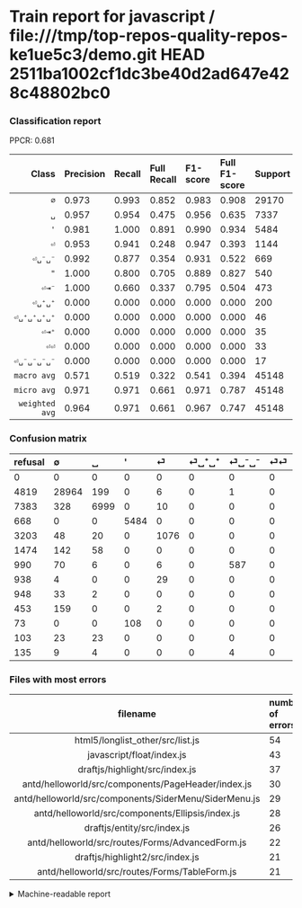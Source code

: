 # Train report for javascript / file:///tmp/top-repos-quality-repos-ke1ue5c3/demo.git HEAD 2511ba1002cf1dc3be40d2ad647e428c48802bc0

### Classification report

PPCR: 0.681

| Class | Precision | Recall | Full Recall | F1-score | Full F1-score | Support | Full Support | PPCR |
|------:|:----------|:-------|:------------|:---------|:---------|:--------|:-------------|:-----|
| `∅` | 0.973| 0.993| 0.852| 0.983| 0.908| 29170| 33989| 0.858 |
| `␣` | 0.957| 0.954| 0.475| 0.956| 0.635| 7337| 14720| 0.498 |
| `'` | 0.981| 1.000| 0.891| 0.990| 0.934| 5484| 6152| 0.891 |
| `⏎` | 0.953| 0.941| 0.248| 0.947| 0.393| 1144| 4347| 0.263 |
| `⏎␣⁻␣⁻` | 0.992| 0.877| 0.354| 0.931| 0.522| 669| 1659| 0.403 |
| `"` | 1.000| 0.800| 0.705| 0.889| 0.827| 540| 613| 0.881 |
| `⏎⇥⁻` | 1.000| 0.660| 0.337| 0.795| 0.504| 473| 926| 0.511 |
| `⏎␣⁺␣⁺` | 0.000| 0.000| 0.000| 0.000| 0.000| 200| 1674| 0.119 |
| `⏎␣⁺␣⁺␣⁺␣⁺` | 0.000| 0.000| 0.000| 0.000| 0.000| 46| 149| 0.309 |
| `⏎⇥⁺` | 0.000| 0.000| 0.000| 0.000| 0.000| 35| 983| 0.036 |
| `⏎⏎` | 0.000| 0.000| 0.000| 0.000| 0.000| 33| 971| 0.034 |
| `⏎␣⁻␣⁻␣⁻␣⁻` | 0.000| 0.000| 0.000| 0.000| 0.000| 17| 152| 0.112 |
| `macro avg` | 0.571| 0.519| 0.322| 0.541| 0.394| 45148| 66335| 0.681 |
| `micro avg` | 0.971| 0.971| 0.661| 0.971| 0.787| 45148| 66335| 0.681 |
| `weighted avg` | 0.964| 0.971| 0.661| 0.967| 0.747| 45148| 66335| 0.681 |

### Confusion matrix

|refusal|  ∅| ␣| '| ⏎| ⏎␣⁺␣⁺| ⏎␣⁻␣⁻| ⏎⏎| ⏎⇥⁺| ⏎⇥⁻| "| ⏎␣⁺␣⁺␣⁺␣⁺| ⏎␣⁻␣⁻␣⁻␣⁻| 
|:---|:---|:---|:---|:---|:---|:---|:---|:---|:---|:---|:---|:---|
|0 |0 |0 |0 |0 |0 |0 |0 |0 |0 |0 |0 |0 |
|4819 |28964 |199 |0 |6 |0 |1 |0 |0 |0 |0 |0 |0 |
|7383 |328 |6999 |0 |10 |0 |0 |0 |0 |0 |0 |0 |0 |
|668 |0 |0 |5484 |0 |0 |0 |0 |0 |0 |0 |0 |0 |
|3203 |48 |20 |0 |1076 |0 |0 |0 |0 |0 |0 |0 |0 |
|1474 |142 |58 |0 |0 |0 |0 |0 |0 |0 |0 |0 |0 |
|990 |70 |6 |0 |6 |0 |587 |0 |0 |0 |0 |0 |0 |
|938 |4 |0 |0 |29 |0 |0 |0 |0 |0 |0 |0 |0 |
|948 |33 |2 |0 |0 |0 |0 |0 |0 |0 |0 |0 |0 |
|453 |159 |0 |0 |2 |0 |0 |0 |0 |312 |0 |0 |0 |
|73 |0 |0 |108 |0 |0 |0 |0 |0 |0 |432 |0 |0 |
|103 |23 |23 |0 |0 |0 |0 |0 |0 |0 |0 |0 |0 |
|135 |9 |4 |0 |0 |0 |4 |0 |0 |0 |0 |0 |0 |

### Files with most errors

| filename | number of errors|
|:----:|:-----|
| html5/longlist_other/src/list.js | 54 |
| javascript/float/index.js | 43 |
| draftjs/highlight/src/index.js | 37 |
| antd/helloworld/src/components/PageHeader/index.js | 30 |
| antd/helloworld/src/components/SiderMenu/SiderMenu.js | 29 |
| antd/helloworld/src/components/Ellipsis/index.js | 28 |
| draftjs/entity/src/index.js | 26 |
| antd/helloworld/src/routes/Forms/AdvancedForm.js | 22 |
| draftjs/highlight2/src/index.js | 21 |
| antd/helloworld/src/routes/Forms/TableForm.js | 21 |

<details>
    <summary>Machine-readable report</summary>
```json
{
  "cl_report": {"\"": {"f1-score": 0.888888888888889, "precision": 1.0, "recall": 0.8, "support": 540}, "\u0027": {"f1-score": 0.9902491874322861, "precision": 0.98068669527897, "recall": 1.0, "support": 5484}, "macro avg": {"f1-score": 0.5408420562875461, "precision": 0.5712683491749931, "recall": 0.5187064970147535, "support": 45148}, "micro avg": {"f1-score": 0.9713387082484274, "precision": 0.9713387082484274, "recall": 0.9713387082484274, "support": 45148}, "weighted avg": {"f1-score": 0.967222727615119, "precision": 0.9643691049149389, "recall": 0.9713387082484274, "support": 45148}, "\u2205": {"f1-score": 0.982663273960984, "precision": 0.9725990597716588, "recall": 0.9929379499485773, "support": 29170}, "\u23ce": {"f1-score": 0.9467663880334359, "precision": 0.9530558015943312, "recall": 0.9405594405594405, "support": 1144}, "\u23ce\u21e5\u207a": {"f1-score": 0.0, "precision": 0.0, "recall": 0.0, "support": 35}, "\u23ce\u21e5\u207b": {"f1-score": 0.7949044585987262, "precision": 1.0, "recall": 0.6596194503171248, "support": 473}, "\u23ce\u23ce": {"f1-score": 0.0, "precision": 0.0, "recall": 0.0, "support": 33}, "\u23ce\u2423\u207a\u2423\u207a": {"f1-score": 0.0, "precision": 0.0, "recall": 0.0, "support": 200}, "\u23ce\u2423\u207a\u2423\u207a\u2423\u207a\u2423\u207a": {"f1-score": 0.0, "precision": 0.0, "recall": 0.0, "support": 46}, "\u23ce\u2423\u207b\u2423\u207b": {"f1-score": 0.9310071371927041, "precision": 0.9915540540540541, "recall": 0.8774289985052317, "support": 669}, "\u23ce\u2423\u207b\u2423\u207b\u2423\u207b\u2423\u207b": {"f1-score": 0.0, "precision": 0.0, "recall": 0.0, "support": 17}, "\u2423": {"f1-score": 0.9556253413435281, "precision": 0.9573245794009028, "recall": 0.9539321248466676, "support": 7337}},
  "cl_report_full": {"\"": {"f1-score": 0.8267942583732057, "precision": 1.0, "recall": 0.7047308319738989, "support": 613}, "\u0027": {"f1-score": 0.933923705722071, "precision": 0.98068669527897, "recall": 0.8914174252275683, "support": 6152}, "macro avg": {"f1-score": 0.39358929088577393, "precision": 0.5712683491749931, "recall": 0.32183912785818164, "support": 66335}, "micro avg": {"f1-score": 0.786738785285649, "precision": 0.9713387082484274, "recall": 0.6610989673626291, "support": 66335}, "weighted avg": {"f1-score": 0.7465307396851417, "precision": 0.9121820086820329, "recall": 0.6610989673626291, "support": 66335}, "\u2205": {"f1-score": 0.908403769856827, "precision": 0.9725990597716588, "recall": 0.8521580511341905, "support": 33989}, "\u23ce": {"f1-score": 0.3929875821767714, "precision": 0.9530558015943312, "recall": 0.2475270301357258, "support": 4347}, "\u23ce\u21e5\u207a": {"f1-score": 0.0, "precision": 0.0, "recall": 0.0, "support": 983}, "\u23ce\u21e5\u207b": {"f1-score": 0.5040387722132471, "precision": 1.0, "recall": 0.3369330453563715, "support": 926}, "\u23ce\u23ce": {"f1-score": 0.0, "precision": 0.0, "recall": 0.0, "support": 971}, "\u23ce\u2423\u207a\u2423\u207a": {"f1-score": 0.0, "precision": 0.0, "recall": 0.0, "support": 1674}, "\u23ce\u2423\u207a\u2423\u207a\u2423\u207a\u2423\u207a": {"f1-score": 0.0, "precision": 0.0, "recall": 0.0, "support": 149}, "\u23ce\u2423\u207b\u2423\u207b": {"f1-score": 0.521545979564638, "precision": 0.9915540540540541, "recall": 0.353827606992164, "support": 1659}, "\u23ce\u2423\u207b\u2423\u207b\u2423\u207b\u2423\u207b": {"f1-score": 0.0, "precision": 0.0, "recall": 0.0, "support": 152}, "\u2423": {"f1-score": 0.6353774227225274, "precision": 0.9573245794009028, "recall": 0.4754755434782609, "support": 14720}},
  "ppcr": 0.6806060149242481
}
```
</details>
